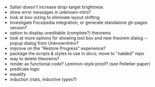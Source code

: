 * Safari doesn't increase drop-target brightness
* show error messages in unknown-intro?
* look at box-sizing to eliminate layout shifting
* Investigate Focsipedia integration, or generate standalone gh-pages version?
* option to display uneditable (complete?) theorems
* look at more options for showing tool box and new theorem dialog -- popup dialog from UnknownIntro?
* improve on the "Restore Progress" experience?
* package the scripts & styles to use in docs; move to "natded" repo
* way to delete theorems?
* render as functional code? Lemmon-style proof? (see Pelletier paper)
* predicate logic
* equality
* induction (nats, inductive types?)